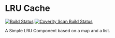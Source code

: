 # LRU Cache

[![Build Status](https://travis-ci.org/osadalakmal/LRUCache.svg?branch=master)](https://travis-ci.org/osadalakmal/LRUCache)  <a href="https://scan.coverity.com/projects/4815">
  <img alt="Coverity Scan Build Status"
       src="https://scan.coverity.com/projects/4815/badge.svg"/>
</a>

A Simple LRU Component based on a map and a list.

